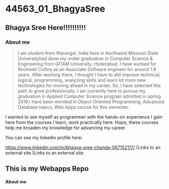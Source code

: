 # 44563_01_BhagyaSree
## Bhagya Sree Here!!!!!!!!!!
### About me
> I am student from Warangal, India here in Northwest Missouri State Universityhad done my under graduation in Computer Science & Engineering from GITAM University, Hyderabad. I have worked for Rockwell Collins as an Associate Software engineer for around 1.8 years. After working there, I thought I have to still improve technical, logical, programming, analyzing skills and learn lot more new technologies for moving ahead in my career. So, I have selected this path to grow professionally. I am currently here to pursue my graduation in Applied Computer Science program admitted in spring 2019.I have been enrolled in Object Oriented Programming, Advanced Database topics, Web Apps course for this semester.

I wanted to see myself as programmer with the hands-on experience I gain here from the courses I learn, work practically here. Hope, these courses help me broaden my knowledge  for advancing my career.

You can see my linkedin profile here:

https://www.linkedin.com/in/bhagya-sree-chanda-067152117/ (Links to an external site.)Links to an external site.


## This is my Webapps Repo
#### About me


